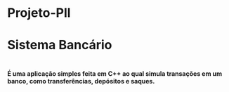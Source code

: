 # Projeto-Pll
<H1> Sistema Bancário<H1>

<H4>É uma aplicação simples feita em C++ ao qual simula transações em um banco, como transferências, depósitos e saques.<H4>
